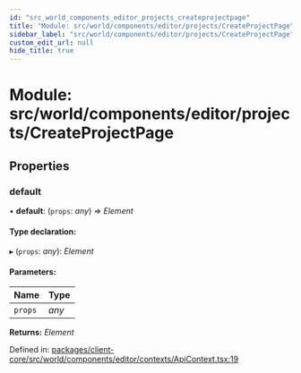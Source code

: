 ```yaml
---
id: "src_world_components_editor_projects_createprojectpage"
title: "Module: src/world/components/editor/projects/CreateProjectPage"
sidebar_label: "src/world/components/editor/projects/CreateProjectPage"
custom_edit_url: null
hide_title: true
---
```


# Module: src/world/components/editor/projects/CreateProjectPage

## Properties

### default

• **default**: (`props`: *any*) => *Element*

#### Type declaration:

▸ (`props`: *any*): *Element*

#### Parameters:

Name | Type |
:------ | :------ |
`props` | *any* |

**Returns:** *Element*

Defined in: [packages/client-core/src/world/components/editor/contexts/ApiContext.tsx:19](https://github.com/xr3ngine/xr3ngine/blob/77d12cea0/packages/client-core/src/world/components/editor/contexts/ApiContext.tsx#L19)
